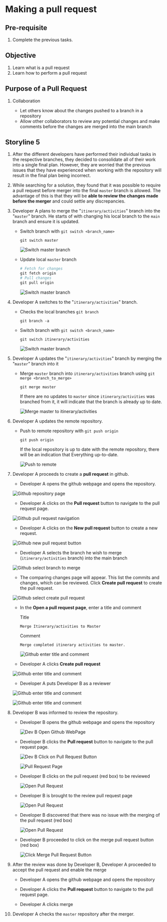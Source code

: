 # Making a pull request

## Pre-requisite
1. Complete the previous tasks.

## Objective
1. Learn what is a pull request
2. Learn how to perform a pull request

## Purpose of a Pull Request
1. Collaboration

    - Let others know about the changes pushed to a branch in a repository
    - Allow other collaborators to review any potential changes and make comments before the changes are merged into the main branch

## Storyline 5
1. After the different developers have performed their individual tasks in the respective branches, they decided to consolidate all of their work into a single final plan. However, they are worried that the previous issues that they have experienced when working with the repository will result in the final plan being incorrect. 

2. While searching for a solution, they found that it was possible to require a pull request before merger into the final `master` branch is allowed. The advantage of this is that they will be **able to review the changes made before the merger** and could settle any discrepancies.

3. Developer A plans to merge the "`itinerary/activities`" branch into the "`master`" branch. He starts of with changing his local branch to the `main` branch and ensure it is updated.

    - Switch branch with `git switch <branch_name>`

        ```
        git switch master
        ```

        ![Switch master branch](../images/4_5/4_5_git_switch_itinerary_to_master.png)

    - Update local `master` branch

        ```ps1
        # Fetch for changes
        git fetch origin
        # Pull changes
        git pull origin
        ```

        ![Switch master branch](../images/4_5/4_5_git_pull_devA_master.png)

4. Developer A switches to the "`itinerary/activities`" branch.

    - Checks the local branches `git branch`
        ```
        git branch -a
        ```
    - Switch branch with `git switch <branch_name>`
         ```
        git switch itinerary/activities
        ```

        ![Switch master branch](../images/4_5/4_5_git_switch_master_to_itinerary.png)

5. Developer A updates the "`itinerary/activities`" branch by merging the "`master`" branch into it

    - Merge `master` branch into `itinerary/activities` branch using `git merge <branch_to_merge>`

        ```
        git merge master
        ```

        If there are no updates to `master` since `itinerary/activities` was branched from it, it will indicate that the branch is already up to date.

        ![Merge master to itinerary/activities](../images/4_5/4_5_git_merge_master_to_itinerary.png)

6. Developer A updates the remote repository. 
    
    - Push to remote repository with `git push origin`

        ```
        git push origin
        ```

        If the local repository is up to date with the remote repository, there will be an indication that Everything up-to-date.

        ![Push to remote](../images/4_5/4_5_git_push_devA_itinerary.png)

7. Developer A proceeds to create a **pull request** in github.

    - Developer A opens the github webpage and opens the repository.
     
    ![Github repository page](../images/4_5/5_4_github_repository_page.png)

    - Developer A clicks on the **Pull request** button to navigate to the pull request page.
     
    ![Github pull request navigation](../images/4_5/5_4_github_repository_page_pull_req_btn.png)

    - Developer A clicks on the **New pull request** button to create a new request.
     
    ![Github new pull request button](../images/4_5/5_4_github_pull_request_page_new_req_btn.png)

    - Developer A selects the branch he wish to merge (`itinerary/activities` branch) into the main branch
       
    ![Github select branch to merge](../images/4_5/5_4_github_pull_request_page_select_branch_to_merge.png)
    
    - The comparing changes page will appear. This list the commits and changes, which can be reviewed. Click **Create pull request** to create the pull request.
    
    ![Github select create pull request](../images/4_5/4_5_github_pull_request_comparing_changes.png)

    - In the **Open a pull request page**, enter a title and comment
        
        Title
        ```
        Merge Itinerary/activities to Master
        ```

        Comment
        ```
        Merge completed itinerary activities to master.
        ```
        ![Github enter title and comment](../images/4_5/5_4_github_open_pull_request_title_comment.png)

    - Developer A clicks **Create pull request**
     
    ![Github enter title and comment](../images/4_5/5_4_github_open_pull_create_btn.png)

    - Developer A puts Developer B as a reviewer
     
    ![Github enter title and comment](../images/4_5/5_4_github_select_reviewer.png)

    ![Github enter title and comment](../images/4_5/5_4_github_reviewer_selected.png)


8. Developer B was informed to review the repository.

    - Developer B opens the github webpage and opens the repository

        ![Dev B Open Github WebPage](../images/4_5/4_5_Dev_B_Open_Github_WebPage.png)

    - Developer B clicks the **Pull request** button to navigate to the pull request page.

        ![Dev B Click on Pull Request Button](../images/4_5/4_5_Dev_B_Click_Pull_Request_Btn.png)

        ![Pull Request Page](../images/4_5/4_5_Pull_Request_Page.png)

    - Developer B clicks on the pull request (red box) to be reviewed

        ![Open Pull Request](../images/4_5/4_5_Open_Pull_Request.png)

    - Developer B is brought to the review pull request page

        ![Open Pull Request](../images/4_5/)

    - Developer B discovered that there was no issue with the merging of the pull request (red box)

        ![Open Pull Request](../images/4_5_Merge_Pull_Request_Status.png)

    - Developer B proceeded to click on the merge pull request button (red box)

        ![Click Merge Pull Request Button](../images/4_5_Merge_Pull_Request_Btn.png)

9. After the review was done by Developer B, Developer A proceeded to accept the pull request and enable the merge

    - Developer A opens  the github webpage and opens the repository

    - Developer A clicks the **Pull request** button to navigate to the pull request page.

    - Developer A clicks merge 

10. Developer A checks the `master` repository after the merger.

